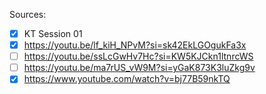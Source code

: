 Sources:
- [x] KT Session 01
- [x] https://youtu.be/lf_kiH_NPvM?si=sk42EkLGOgukFa3x
- [ ] https://youtu.be/ssLcGwHv7Hc?si=KW5KJCkn1ltnrcWS
- [ ] https://youtu.be/ma7rUS_vW9M?si=yGaK873K3luZkg9v
- [x] https://www.youtube.com/watch?v=bj77B59nkTQ
